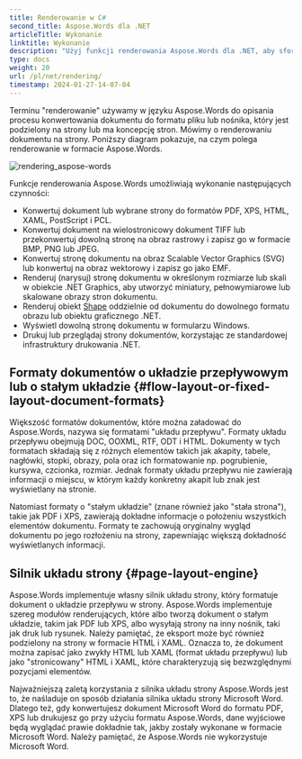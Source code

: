 ```yaml
---
title: Renderowanie w C#
second_title: Aspose.Words dla .NET
articleTitle: Wykonanie
linktitle: Wykonanie
description: "Użyj funkcji renderowania Aspose.Words dla .NET, aby sformatować dokument o układzie przepływu na strony i przekonwertować taki dokument lub wybrane strony na inne formaty dokumentów (PDF, HTML, XPS itp.) lub obrazów (TIFF, PNG, SVG itp.) przeglądanie, dalsze konwersje lub drukowanie przy użyciu formatu C#."
type: docs
weight: 20
url: /pl/net/rendering/
timestamp: 2024-01-27-14-07-04
---
```


Terminu "renderowanie" używamy w języku Aspose.Words do opisania procesu konwertowania dokumentu do formatu pliku lub nośnika, który jest podzielony na strony lub ma koncepcję stron. Mówimy o renderowaniu dokumentu na strony. Poniższy diagram pokazuje, na czym polega renderowanie w formacie Aspose.Words.

![rendering_aspose-words](/words/net/rendering/rendering-1.png)

Funkcje renderowania Aspose.Words umożliwiają wykonanie następujących czynności:

- Konwertuj dokument lub wybrane strony do formatów PDF, XPS, HTML, XAML, PostScript i PCL.
- Konwertuj dokument na wielostronicowy dokument TIFF lub przekonwertuj dowolną stronę na obraz rastrowy i zapisz go w formacie BMP, PNG lub JPEG.
- Konwertuj stronę dokumentu na obraz Scalable Vector Graphics (SVG) lub konwertuj na obraz wektorowy i zapisz go jako EMF.
- Renderuj (narysuj) stronę dokumentu w określonym rozmiarze lub skali w obiekcie .NET Graphics, aby utworzyć miniatury, pełnowymiarowe lub skalowane obrazy stron dokumentu.
- Renderuj obiekt [Shape](https://reference.aspose.com/words/net/aspose.words.drawing/shape/) oddzielnie od dokumentu do dowolnego formatu obrazu lub obiektu graficznego .NET.
- Wyświetl dowolną stronę dokumentu w formularzu Windows.
- Drukuj lub przeglądaj strony dokumentów, korzystając ze standardowej infrastruktury drukowania .NET.

## Formaty dokumentów o układzie przepływowym lub o stałym układzie {#flow-layout-or-fixed-layout-document-formats}

Większość formatów dokumentów, które można załadować do Aspose.Words, nazywa się formatami "układu przepływu". Formaty układu przepływu obejmują DOC, OOXML, RTF, ODT i HTML. Dokumenty w tych formatach składają się z różnych elementów takich jak akapity, tabele, nagłówki, stopki, obrazy, pola oraz ich formatowanie np. pogrubienie, kursywa, czcionka, rozmiar. Jednak formaty układu przepływu nie zawierają informacji o miejscu, w którym każdy konkretny akapit lub znak jest wyświetlany na stronie.

Natomiast formaty o "stałym układzie" (znane również jako "stała strona"), takie jak PDF i XPS, zawierają dokładne informacje o położeniu wszystkich elementów dokumentu. Formaty te zachowują oryginalny wygląd dokumentu po jego rozłożeniu na strony, zapewniając większą dokładność wyświetlanych informacji.

## Silnik układu strony {#page-layout-engine}

Aspose.Words implementuje własny silnik układu strony, który formatuje dokument o układzie przepływu w strony. Aspose.Words implementuje szereg modułów renderujących, które albo tworzą dokument o stałym układzie, takim jak PDF lub XPS, albo wysyłają strony na inny nośnik, taki jak druk lub rysunek. Należy pamiętać, że eksport może być również podzielony na strony w formacie HTML i XAML. Oznacza to, że dokument można zapisać jako zwykły HTML lub XAML (format układu przepływu) lub jako "stronicowany" HTML i XAML, które charakteryzują się bezwzględnymi pozycjami elementów.

Najważniejszą zaletą korzystania z silnika układu strony Aspose.Words jest to, że naśladuje on sposób działania silnika układu strony Microsoft Word. Dlatego też, gdy konwertujesz dokument Microsoft Word do formatu PDF, XPS lub drukujesz go przy użyciu formatu Aspose.Words, dane wyjściowe będą wyglądać prawie dokładnie tak, jakby zostały wykonane w formacie Microsoft Word. Należy pamiętać, że Aspose.Words nie wykorzystuje Microsoft Word.
